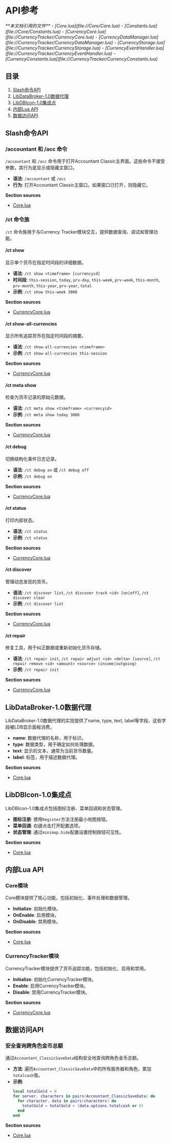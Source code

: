 # API参考

<cite>
**本文档引用的文件**   
- [Core.lua](file://Core/Core.lua)
- [Constants.lua](file://Core/Constants.lua)
- [CurrencyCore.lua](file://CurrencyTracker/CurrencyCore.lua)
- [CurrencyDataManager.lua](file://CurrencyTracker/CurrencyDataManager.lua)
- [CurrencyStorage.lua](file://CurrencyTracker/CurrencyStorage.lua)
- [CurrencyEventHandler.lua](file://CurrencyTracker/CurrencyEventHandler.lua)
- [CurrencyConstants.lua](file://CurrencyTracker/CurrencyConstants.lua)
</cite>

## 目录
1. [Slash命令API](#slash命令api)
2. [LibDataBroker-1.0数据代理](#libdatabroker-10数据代理)
3. [LibDBIcon-1.0集成点](#libdbicon-10集成点)
4. [内部Lua API](#内部lua-api)
5. [数据访问API](#数据访问api)

## Slash命令API

### /accountant 和 /acc 命令
`/accountant` 和 `/acc` 命令用于打开Accountant Classic主界面。这些命令不接受参数，其行为是显示或隐藏主窗口。

- **语法**: `/accountant` 或 `/acc`
- **行为**: 打开Accountant Classic主窗口。如果窗口已打开，则隐藏它。

**Section sources**
- [Core.lua](file://Core/Core.lua#L1520-L1551)

### /ct 命令族
`/ct` 命令族用于与Currency Tracker模块交互，提供数据查询、调试和管理功能。

#### /ct show
显示单个货币在指定时间段的详细数据。

- **语法**: `/ct show <timeframe> [currencyid]`
- **时间段**: `this-session`, `today`, `prv-day`, `this-week`, `prv-week`, `this-month`, `prv-month`, `this-year`, `prv-year`, `total`
- **示例**: `/ct show this-week 3008`

**Section sources**
- [CurrencyCore.lua](file://CurrencyTracker/CurrencyCore.lua#L100-L150)

#### /ct show-all-currencies
显示所有追踪货币在指定时间段的摘要。

- **语法**: `/ct show-all-currencies <timeframe>`
- **示例**: `/ct show-all-currencies this-session`

**Section sources**
- [CurrencyCore.lua](file://CurrencyTracker/CurrencyCore.lua#L152-L200)

#### /ct meta show
检查为货币记录的原始元数据。

- **语法**: `/ct meta show <timeframe> <currencyid>`
- **示例**: `/ct meta show today 3008`

**Section sources**
- [CurrencyCore.lua](file://CurrencyTracker/CurrencyCore.lua#L202-L250)

#### /ct debug
切换结构化事件日志记录。

- **语法**: `/ct debug on` 或 `/ct debug off`
- **示例**: `/ct debug on`

**Section sources**
- [CurrencyCore.lua](file://CurrencyTracker/CurrencyCore.lua#L252-L300)

#### /ct status
打印内部状态。

- **语法**: `/ct status`
- **示例**: `/ct status`

**Section sources**
- [CurrencyCore.lua](file://CurrencyTracker/CurrencyCore.lua#L302-L350)

#### /ct discover
管理动态发现的货币。

- **语法**: `/ct discover list`, `/ct discover track <id> [on|off]`, `/ct discover clear`
- **示例**: `/ct discover list`

**Section sources**
- [CurrencyCore.lua](file://CurrencyTracker/CurrencyCore.lua#L352-L400)

#### /ct repair
修复工具，用于纠正数据或重新初始化货币存储。

- **语法**: `/ct repair init`, `/ct repair adjust <id> <delta> [source]`, `/ct repair remove <id> <amount> <source> (income|outgoing)`
- **示例**: `/ct repair init`

**Section sources**
- [CurrencyCore.lua](file://CurrencyTracker/CurrencyCore.lua#L402-L450)

## LibDataBroker-1.0数据代理

LibDataBroker-1.0数据代理的实现提供了name, type, text, label等字段，这些字段被LDB显示面板消费。

- **name**: 数据代理的名称，用于标识。
- **type**: 数据类型，用于确定如何处理数据。
- **text**: 显示的文本，通常为当前货币数量。
- **label**: 标签，用于描述数据代理。

**Section sources**
- [Core.lua](file://Core/Core.lua#L220-L230)

## LibDBIcon-1.0集成点

LibDBIcon-1.0集成点包括图标注册、菜单回调和状态管理。

- **图标注册**: 使用`Register`方法注册最小地图按钮。
- **菜单回调**: 右键点击打开配置选项。
- **状态管理**: 通过`minimap.hide`配置设置控制按钮可见性。

**Section sources**
- [Core.lua](file://Core/Core.lua#L1025-L1060)

## 内部Lua API

### Core模块
Core模块提供了核心功能，包括初始化、事件处理和数据管理。

- **Initialize**: 初始化模块。
- **OnEnable**: 启用模块。
- **OnDisable**: 禁用模块。

**Section sources**
- [Core.lua](file://Core/Core.lua#L1520-L1551)

### CurrencyTracker模块
CurrencyTracker模块提供了货币追踪功能，包括初始化、启用和禁用。

- **Initialize**: 初始化CurrencyTracker模块。
- **Enable**: 启用CurrencyTracker模块。
- **Disable**: 禁用CurrencyTracker模块。

**Section sources**
- [CurrencyCore.lua](file://CurrencyTracker/CurrencyCore.lua#L100-L150)

## 数据访问API

### 安全查询跨角色金币总额
通过`Accountant_ClassicSaveData`结构安全地查询跨角色金币总额。

- **方法**: 遍历`Accountant_ClassicSaveData`中的所有服务器和角色，累加`totalcash`值。
- **示例**: 
  ```lua
  local totalGold = 0
  for server, characters in pairs(Accountant_ClassicSaveData) do
    for character, data in pairs(characters) do
      totalGold = totalGold + (data.options.totalcash or 0)
    end
  end
  ```

**Section sources**
- [Core.lua](file://Core/Core.lua#L1042-L1078)